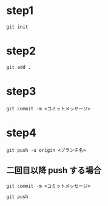 # step1
```
git init
```

# step2
```
git add .
```

# step3
```
git commit -m <コミットメッセージ>
```

# step4
```
git push -u origin <ブランチ名>
```


## 二回目以降 push する場合
```
git commit -m <コミットメッセージ>
```
```
git push
```